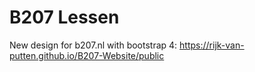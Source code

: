 # B207 Lessen
New design for b207.nl with bootstrap 4: https://rijk-van-putten.github.io/B207-Website/public
